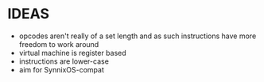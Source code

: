 # IDEAS

- opcodes aren't really of a set length and as such instructions have more freedom to work around
- virtual machine is register based
- instructions are lower-case
- aim for SynnixOS-compat
